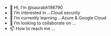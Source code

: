 - 👋 Hi, I’m @saurabh198790
- 👀 I’m interested in ...Cloud security
- 🌱 I’m currently learning ...Azure & Google Cloud
- 💞️ I’m looking to collaborate on ...
- 📫 How to reach me ...

<!---
saurabh198790/saurabh198790 is a ✨ special ✨ repository because its `README.md` (this file) appears on your GitHub profile.
You can click the Preview link to take a look at your changes.
--->
